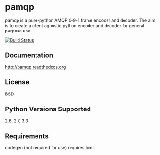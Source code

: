 pamqp
=====

pamqp is a pure-python AMQP 0-9-1 frame encoder and decoder. The aim is to create a
client agnostic python encoder and decoder for general purpose use.

[![Build Status](https://travis-ci.org/gmr/pamqp.png?branch=master)](https://travis-ci.org/gmr/paqmp)

Documentation
-------------
http://pamqp.readthedocs.org

License
-------
BSD

Python Versions Supported
-------------------------
2.6, 2.7, 3.3

Requirements
------------
codegen (not required for use) requires lxml.
